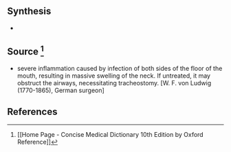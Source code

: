 ## Synthesis
- 
## Source [^1]
- severe inflammation caused by infection of both sides of the floor of the mouth, resulting in massive swelling of the neck. If untreated, it may obstruct the airways, necessitating tracheostomy. \[W. F. von Ludwig (1770-1865), German surgeon]
## References

[^1]: [[Home Page - Concise Medical Dictionary 10th Edition by Oxford Reference]]
